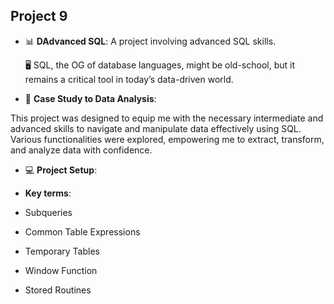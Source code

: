## Project 9

- 📊 **DAdvanced SQL**: A project involving advanced SQL skills.
    



   🖥️ SQL, the OG of database languages, might be old-school, but it remains a critical tool in today’s data-driven world.

- 📑 **Case Study to Data Analysis**:
    
 This project was designed to equip me with the necessary intermediate and advanced skills to navigate and manipulate data effectively using SQL. Various functionalities were explored, empowering me to extract, transform, and analyze data with confidence.


- 💻 **Project Setup**:

- **Key terms**:
- Subqueries
- Common Table Expressions
- Temporary Tables
- Window Function
- Stored Routines
